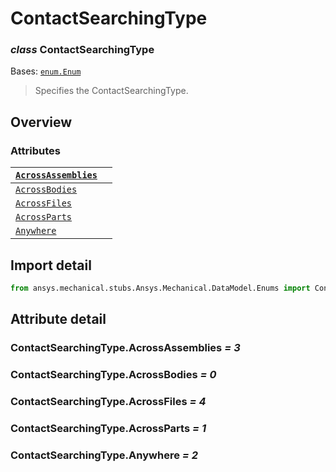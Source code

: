 <a id="contactsearchingtype"></a>

# ContactSearchingType

<a id="ContactSearchingType"></a>

### *class* ContactSearchingType

Bases: [`enum.Enum`](https://docs.python.org/3/library/enum.html#enum.Enum)

> Specifies the ContactSearchingType.

> <!-- !! processed by numpydoc !! -->

<a id="overview"></a>

## Overview

### Attributes

| [`AcrossAssemblies`](#ContactSearchingType.AcrossAssemblies)   |    |
|----------------------------------------------------------------|----|
| [`AcrossBodies`](#ContactSearchingType.AcrossBodies)           |    |
| [`AcrossFiles`](#ContactSearchingType.AcrossFiles)             |    |
| [`AcrossParts`](#ContactSearchingType.AcrossParts)             |    |
| [`Anywhere`](#ContactSearchingType.Anywhere)                   |    |

<a id="import-detail"></a>

## Import detail

```python
from ansys.mechanical.stubs.Ansys.Mechanical.DataModel.Enums import ContactSearchingType
```

<a id="attribute-detail"></a>

## Attribute detail

<a id="ContactSearchingType.AcrossAssemblies"></a>

### ContactSearchingType.AcrossAssemblies *= 3*

<a id="ContactSearchingType.AcrossBodies"></a>

### ContactSearchingType.AcrossBodies *= 0*

<a id="ContactSearchingType.AcrossFiles"></a>

### ContactSearchingType.AcrossFiles *= 4*

<a id="ContactSearchingType.AcrossParts"></a>

### ContactSearchingType.AcrossParts *= 1*

<a id="ContactSearchingType.Anywhere"></a>

### ContactSearchingType.Anywhere *= 2*
